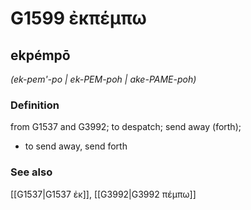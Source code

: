# G1599 ἐκπέμπω

## ekpémpō

_(ek-pem'-po | ek-PEM-poh | ake-PAME-poh)_

### Definition

from G1537 and G3992; to despatch; send away (forth); 

- to send away, send forth

### See also

[[G1537|G1537 ἐκ]], [[G3992|G3992 πέμπω]]
